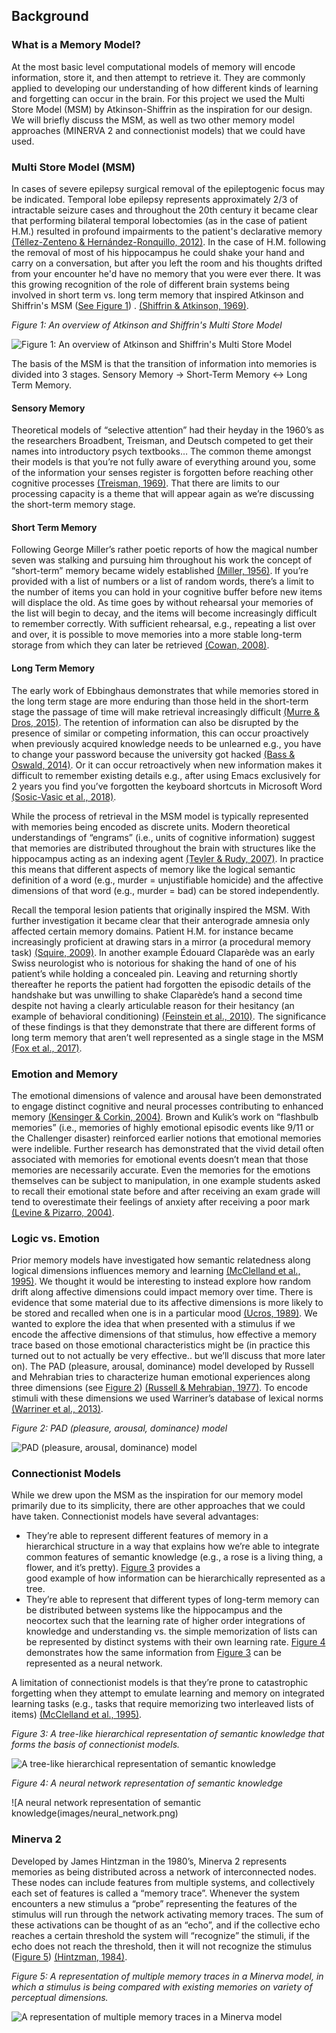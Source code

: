 ## Background

### What is a Memory Model?

At the most basic level computational models of memory will encode
information, store it, and then attempt to retrieve it. They are 
commonly applied to developing our understanding of how different 
kinds of learning and forgetting can occur in the brain. For this 
project we used the Multi Store Model (MSM) by Atkinson-Shiffrin 
as the inspiration for our design. We will briefly discuss the 
MSM, as well as two other memory model approaches (MINERVA 2 and 
connectionist models) that we could have used. 


### Multi Store Model (MSM)

In cases of severe epilepsy surgical removal of the epileptogenic 
focus may be indicated. Temporal lobe epilepsy represents 
approximately 2/3 of intractable seizure cases and throughout 
the 20th century it became clear that performing bilateral 
temporal lobectomies (as in the case of patient H.M.) resulted 
in profound impairments to the patient's declarative memory 
<a href="" onclick="customHref('references#téllez-zenteno-2012');">(Téllez-Zenteno & Hernández-Ronquillo, 2012)</a>. 
In the case of H.M. following the removal of most of his 
hippocampus he could shake your hand and carry on a conversation, 
but after you left the room and his thoughts drifted from your 
encounter he'd have no memory that you were ever there. It was 
this growing recognition of the role of different brain systems 
being involved in short term vs. long term memory that inspired 
Atkinson and Shiffrin's MSM ([See Figure 1](#figure-1)) 
<a href="" onclick="customHref('references');"></a>.
[(Shiffrin & Atkinson, 1969)](#shiffrin-atkinson-1969).  

<a id="figure-1"></a>_Figure 1: An overview of Atkinson and Shiffrin's Multi Store Model_

![Figure 1: An overview of Atkinson and Shiffrin's Multi Store Model](images/Information_Processing_Model_-_Atkinson_%26_Shiffrin.jpg)

The basis of the MSM is that the transition of information into memories 
is divided into 3 stages. Sensory Memory -> Short-Term Memory <-> 
Long Term Memory. 


#### Sensory Memory

Theoretical models of “selective attention” had their heyday in the 
1960’s as the researchers Broadbent, Treisman, and Deutsch competed 
to get their names into introductory psych textbooks… The common theme 
amongst their models is that you’re not fully aware of everything 
around you, some of the information your senses register is forgotten 
before reaching other cognitive processes 
<a href="" onclick="customHref('references#treisman-1969');">(Treisman, 1969)</a>. 
That there are limits to
our processing capacity is a theme that will appear again as we’re 
discussing the short-term memory stage. 


#### Short Term Memory

Following George Miller’s rather poetic reports of how the magical 
number seven was stalking and pursuing him throughout his work the 
concept of “short-term” memory became widely established 
<a href="" onclick="customHref('references#miller-1956');">(Miller, 1956)</a>. 
If you’re
provided with a list of numbers or a list of random words, there’s a 
limit to the number of items you can hold in your cognitive buffer 
before new items will displace the old. As time goes by without 
rehearsal your memories of the list will begin to decay, and the 
items will become increasingly difficult to remember correctly. 
With sufficient rehearsal, e.g., repeating a list over and over, it is
possible to move memories into a more stable long-term storage from 
which they can later be retrieved 
<a href="" onclick="customHref('references#cowan-2008');">(Cowan, 2008)</a>.

#### Long Term Memory

The early work of Ebbinghaus demonstrates that while memories stored 
in the long term stage are more enduring than those held in the 
short-term stage the passage of time will make retrieval increasingly 
difficult 
<a href="" onclick="customHref('references#murre-dros-2015');">(Murre & Dros, 2015)</a>. 
The retention of information can also be disrupted by 
the presence of similar or competing information, this can occur 
proactively when previously acquired knowledge needs to be unlearned 
e.g., you have to change your password because the university got 
hacked 
<a href="" onclick="customHref('referencesbass-oswald-2014');">(Bass & Oswald, 2014)</a>. 
Or it can occur retroactively when new information makes 
it difficult to remember existing details e.g., after using Emacs 
exclusively for 2 years you find you’ve forgotten the keyboard 
shortcuts in Microsoft Word 
<a href="" onclick="customHref('references#sosic-vasic-et-al-2018');">(Sosic-Vasic et al., 2018)</a>.

While the process of retrieval in the MSM model is typically 
represented with memories being encoded as discrete units. 
Modern theoretical understandings of “engrams” (i.e., units of 
cognitive information) suggest that memories are distributed 
throughout the brain with structures like the hippocampus acting 
as an indexing agent 
<a href="" onclick="customHref('references#teyler-rudy-2007');">(Teyler & Rudy, 2007)</a>. 
In practice this means that different 
aspects of memory like the logical semantic definition of a word 
(e.g., murder = unjustifiable homicide) and the affective dimensions
of that word (e.g., murder = bad) can be stored independently. 

Recall the temporal lesion patients that originally inspired the MSM.
With further investigation it became clear that their anterograde 
amnesia only affected certain memory domains. Patient H.M. for 
instance became increasingly proficient at drawing stars in a mirror
(a procedural memory task) 
<a href="" onclick="customHref('references#squire-2009');">(Squire, 2009)</a>.
In another example Édouard Claparède 
was an early Swiss neurologist who is notorious for shaking the hand
of one of his patient’s while holding a concealed pin. 
Leaving and returning shortly thereafter he reports the patient had 
forgotten the episodic details of the handshake but was unwilling to 
shake Claparède’s hand a second time despite not having a clearly
articulable reason for their hesitancy (an example of behavioral 
conditioning) 
<a href="" onclick="customHref('references#feinstein-et-al-2010');">(Feinstein et al., 2010)</a>.
The significance of these findings is that they 
demonstrate that there are different forms of long term memory 
that aren’t well represented as a single stage in the MSM 
<a href="" onclick="customHref('references#fox-et-al-2017');">(Fox et al., 2017)</a>.

### Emotion and Memory

The emotional dimensions of valence and arousal have been 
demonstrated to engage distinct cognitive and neural processes 
contributing to enhanced memory 
<a href="" onclick="customHref('references#kensinger-corkin-2004');">(Kensinger & Corkin, 2004)</a>. 
Brown and Kulik’s work on 
“flashbulb memories” (i.e., memories of highly emotional episodic 
events like 9/11 or the Challenger disaster) reinforced earlier 
notions that emotional memories were indelible. Further research 
has demonstrated that the vivid detail often associated with 
memories for emotional events doesn’t mean that those memories 
are necessarily accurate. Even the memories for the emotions 
themselves can be subject to manipulation, in one example students 
asked to recall their emotional state before and after receiving an 
exam grade will tend to overestimate their feelings of anxiety after 
receiving a poor mark 
<a href="" onclick="customHref('references#levine-pizarro-2004');">(Levine & Pizarro, 2004)</a>. 

### Logic vs. Emotion

Prior memory models have investigated how semantic relatedness along 
logical dimensions influences memory and learning 
<a href="" onclick="customHref('references#mcclelland-et-al-1995');">(McClelland et al., 1995)</a>.
We thought it would be interesting to instead explore how random 
drift along affective dimensions could impact memory over time. 
There is evidence that some material due to its affective dimensions 
is more likely to be stored and recalled when one is in a particular 
mood 
<a href="" onclick="customHref('references#ucros-1989');">(Ucros, 1989)</a>. 
We wanted to explore the idea that when presented with a 
stimulus if we encode the affective dimensions of that stimulus, how 
effective a memory trace based on those emotional characteristics 
might be (in practice this turned out to not actually be very 
effective.. but we’ll discuss that more later on). The PAD (pleasure,
arousal, dominance) model developed by Russell and Mehrabian tries 
to characterize human emotional experiences along three dimensions 
(see [Figure 2](#figure-2)) 
<a href="" onclick="customHref('references#russell-mehrabian-1977');">(Russell & Mehrabian, 1977)</a>.
To encode stimuli with these dimensions we used 
Warriner’s database of lexical norms 
<a href="" onclick="customHref('references#warriner-et-al-2013');">(Warriner et al., 2013)</a>.

<a id="figure-2"></a>_Figure 2: PAD (pleasure, arousal, dominance) model_

![PAD (pleasure, arousal, dominance) model](images/avd.png)

### Connectionist Models

While we drew upon the MSM as the inspiration for our memory model 
primarily due to its simplicity, there are other approaches that 
we could have taken. Connectionist models have several advantages:

 - They’re able to represent different features of memory in a  
   hierarchical structure in a way that explains how we’re able to 
   integrate common features of semantic knowledge (e.g., a rose is 
   a living thing, a flower, and it’s pretty). [Figure 3](#figure-3) provides a  
   good example of how information can be 
   hierarchically represented as a tree.
 - They’re able to represent that different types of long-term memory 
   can be distributed between systems like the hippocampus and the  
   neocortex such that the learning rate of higher order integrations
   of knowledge and understanding vs. the simple memorization of 
   lists can be represented by distinct systems with their own 
   learning rate. [Figure 4](#figure-4) demonstrates how the same information from
   [Figure 3](#figure-3) can be represented as a neural network.  

A limitation of connectionist models is that they’re prone to 
catastrophic forgetting when they attempt to emulate learning and 
memory on integrated learning tasks (e.g., tasks that require 
memorizing two interleaved lists of items) 
<a href="" onclick="customHref('references#mcclelland-et-al-1995');">(McClelland et al., 1995)</a>.

<a id="figure-3"></a>_Figure 3: A tree-like hierarchical representation of semantic knowledge that forms the basis of connectionist models._ 

![A tree-like hierarchical representation of semantic knowledge](images/semantic_tree.png)

<a id="figure-4"></a>_Figure 4: A neural network representation of semantic knowledge_

![A neural network representation of semantic knowledge(images/neural_network.png) 


### Minerva 2
Developed by James Hintzman in the 1980’s, Minerva 2 represents 
memories as being distributed across a network of interconnected 
nodes. These nodes can include features from multiple systems, and 
collectively each set of features is called a “memory trace”. 
Whenever the system encounters a new stimulus a “probe” representing 
the features of the stimulus will run through the network activating 
memory traces. The sum of these activations can be thought of as an 
“echo”, and if the collective echo reaches a certain threshold the 
system will “recognize” the stimuli, if the echo does not reach the 
threshold, then it will not recognize the stimulus ([Figure 5](#figure-5)) 
<a href="" onclick="customHref('references#hintzman-1984');">(Hintzman, 1984)</a>.

<a id="figure-5"></a>_Figure 5: A representation of multiple memory traces in a Minerva model, in which a stimulus is being compared with existing memories on variety of perceptual dimensions._

![A representation of multiple memory traces in a Minerva model](images/Minerva.png)
